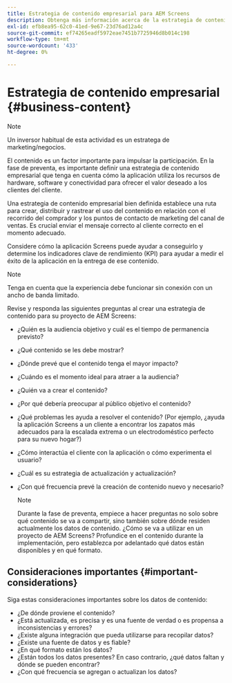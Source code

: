 ```yaml
---
title: Estrategia de contenido empresarial para AEM Screens
description: Obtenga más información acerca de la estrategia de contenido empresarial y de marketing en relación con AEM Screens.
exl-id: efb8ea95-62c0-41ed-9e67-23d76ad12a4c
source-git-commit: ef74265eadf5972eae7451b7725946d8b014c198
workflow-type: tm+mt
source-wordcount: '433'
ht-degree: 0%

---
```


# Estrategia de contenido empresarial {#business-content}

>[!NOTE]
>
>Un inversor habitual de esta actividad es un estratega de marketing/negocios.

El contenido es un factor importante para impulsar la participación. En la fase de preventa, es importante definir una estrategia de contenido empresarial que tenga en cuenta cómo la aplicación utiliza los recursos de hardware, software y conectividad para ofrecer el valor deseado a los clientes del cliente.

Una estrategia de contenido empresarial bien definida establece una ruta para crear, distribuir y rastrear el uso del contenido en relación con el recorrido del comprador y los puntos de contacto de marketing del canal de ventas. Es crucial enviar el mensaje correcto al cliente correcto en el momento adecuado.

Considere cómo la aplicación Screens puede ayudar a conseguirlo y determine los indicadores clave de rendimiento (KPI) para ayudar a medir el éxito de la aplicación en la entrega de ese contenido.

>[!NOTE]
>
>Tenga en cuenta que la experiencia debe funcionar sin conexión con un ancho de banda limitado.

Revise y responda las siguientes preguntas al crear una estrategia de contenido para su proyecto de AEM Screens:

* ¿Quién es la audiencia objetivo y cuál es el tiempo de permanencia previsto?
* ¿Qué contenido se les debe mostrar?
* ¿Dónde prevé que el contenido tenga el mayor impacto?
* ¿Cuándo es el momento ideal para atraer a la audiencia?
* ¿Quién va a crear el contenido?
* ¿Por qué debería preocupar al público objetivo el contenido?
* ¿Qué problemas les ayuda a resolver el contenido? (Por ejemplo, ¿ayuda la aplicación Screens a un cliente a encontrar los zapatos más adecuados para la escalada extrema o un electrodoméstico perfecto para su nuevo hogar?)
* ¿Cómo interactúa el cliente con la aplicación o cómo experimenta el usuario?
* ¿Cuál es su estrategia de actualización y actualización?
* ¿Con qué frecuencia prevé la creación de contenido nuevo y necesario?

  >[!NOTE]
  >
  >Durante la fase de preventa, empiece a hacer preguntas no solo sobre qué contenido se va a compartir, sino también sobre dónde residen actualmente los datos de contenido. ¿Cómo se va a utilizar en un proyecto de AEM Screens? Profundice en el contenido durante la implementación, pero establezca por adelantado qué datos están disponibles y en qué formato.

## Consideraciones importantes {#important-considerations}

Siga estas consideraciones importantes sobre los datos de contenido:

* ¿De dónde proviene el contenido?
* ¿Está actualizada, es precisa y es una fuente de verdad o es propensa a inconsistencias y errores?
* ¿Existe alguna integración que pueda utilizarse para recopilar datos?
* ¿Existe una fuente de datos y es fiable?
* ¿En qué formato están los datos?
* ¿Están todos los datos presentes? En caso contrario, ¿qué datos faltan y dónde se pueden encontrar?
* ¿Con qué frecuencia se agregan o actualizan los datos?
